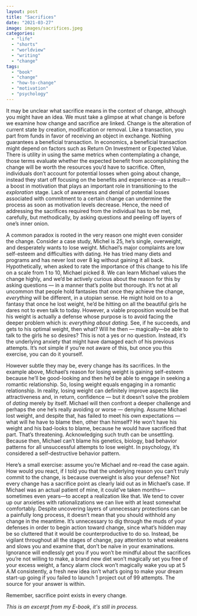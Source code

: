 ```yaml
---
layout: post
title: "Sacrifices"
date: "2021-03-27"
image: images/sacrifices.jpeg
categories: 
  - "life"
  - "shorts"
  - "worldview"
  - "writing"
  - "change"
tags: 
  - "book"
  - "change"
  - "how-to-change"
  - "motivation"
  - "psychology"
---
```


It may be unclear what sacrifice means in the context of change, although you might have an idea. We must take a glimpse at what change is before we examine how change and sacrifice are linked. Change is the alteration of current state by creation, modification or removal. Like a transaction, you part from funds in favor of receiving an object in exchange. Nothing guarantees a beneficial transaction. In economics, a beneficial transaction might depend on factors such as Return On Investment or Expected Value. There is utility in using the same metrics when contemplating a change, those terms evaluate whether the expected benefit from accomplishing the change will be worth the resources you’d have to sacrifice. Often, individuals don’t account for potential losses when going about change, instead they start off focusing on the benefits and experience--as a result--a boost in motivation that plays an important role in transitioning to the _exploration_ stage. Lack of awareness and denial of potential losses associated with commitment to a certain change can undermine the process as soon as motivation levels decrease. Hence, the need of addressing the sacrifices required from the individual has to be met, carefully, but methodically, by asking questions and peeling off layers of one’s inner onion.

A common paradox is rooted in the very reason one might even consider the change. Consider a case study, Michel is 25, he’s single, overweight, and desperately wants to lose weight. Michael’s major complaints are low self-esteem and difficulties with dating. He has tried many diets and programs and has never lost over 8 kg without gaining it all back. Hypothetically, when asked to rate the importance of this change to his life on a scale from 1 to 10, Michael picked 8. We can learn Michael values the change highly, and we’d be actively curious about the reason for this by asking questions — in a manner that’s polite but thorough. It’s not at all uncommon that people hold fantasies that once they achieve the change, _everything_ will be different, in a utopian sense. He might hold on to a fantasy that once he lost weight, he’d be hitting on all the beautiful girls he dares not to even talk to today. However, a viable proposition would be that his weight is actually a defense whose purpose is to avoid facing the deeper problem which is: _everything about dating._ See, if he succeeds, and gets to his optimal weight, then what? Will he then — magically—be able to talk to the girls he so desires? This is not a yes or no question. Instead, it’s the underlying anxiety that might have damaged each of his previous attempts. It’s not simple if you’re not aware of this, but once you this exercise, you can do it yourself.

However subtle they may be, every change has its sacrifices. In the example above, Michael’s reason for losing weight is gaining self-esteem because he’ll be good-looking and then he’d be able to engage in seeking a romantic relationship. So, losing weight equals engaging in a romantic relationship. In reality, losing weight can definitely improve aspects like attractiveness and, in return, confidence — but it doesn’t solve the problem of _dating_ merely by itself. Michael will then confront a deeper challenge and perhaps the one he’s really avoiding or worse — denying. Assume Michael lost weight, and despite that, has failed to meet his own expectations — what will he have to blame then, other than himself? He won’t have his weight and his bad-looks to blame, because he would have sacrificed that part. That’s threatening. Acknowledging such truth can be unsettling. Because then, Michael can’t blame his genetics, biology, bad behavior patterns for all unsuccessful attempts to lose weight. In psychology, it’s considered a self-destructive behavior pattern.

Here’s a small exercise: assume you’re Michael and re-read the case again. How would you react, if I told you that the underlying reason you can’t truly commit to the change, is because overweight is also your defense? Not every change has a sacrifice point as clearly laid out as in Michael’s case. If Michael was an actual patient of mine, it could’ve taken months—sometimes even years—to accept a realization like that. We tend to cover up our anxieties with rationalizations we can live with at least somewhat comfortably. Despite uncovering layers of unnecessary protections can be a painfully long process, it doesn’t mean that you should withhold any change in the meantime. It’s unnecessary to dig through the muds of your defenses in order to begin action toward change, since what’s hidden may be so cluttered that it would be counterproductive to do so. Instead, be vigilant throughout all the stages of change, pay attention to what weakens and slows you and examine that, don’t be naïve in your examinations. Ignorance will endlessly get you if you won’t be mindful about the sacrifices you’re not willing to make, a brand new diet won’t magically set you free of your excess weight, a fancy alarm clock won’t magically wake you up at 5 A.M consistently, a fresh new idea isn’t what’s going to make your dream start-up going if you failed to launch 1 project out of 99 attempts. The source for your answer is within.

Remember, sacrifice point exists in every change.

_This is an excerpt from my E-book, it's still in process._
